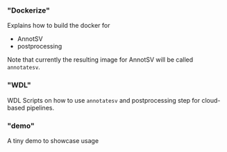 
### "Dockerize"

Explains how to build the docker for 
   * AnnotSV
   * postprocessing
   
Note that currently the resulting image for AnnotSV will be called `annotatesv`.

### "WDL"

WDL Scripts on how to use `annotatesv` and postprocessing step for cloud-based pipelines.

### "demo"

A tiny demo to showcase usage